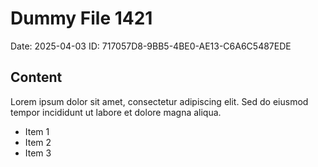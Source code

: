 # Dummy File 1421

Date: 2025-04-03
ID: 717057D8-9BB5-4BE0-AE13-C6A6C5487EDE

## Content

Lorem ipsum dolor sit amet, consectetur adipiscing elit.
Sed do eiusmod tempor incididunt ut labore et dolore magna aliqua.

* Item 1
* Item 2
* Item 3

